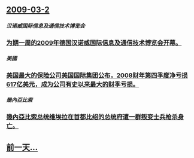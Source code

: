 ## [2009-03-2](/zh/news/2009/03/2/index.md)

##### 汉诺威国际信息及通信技术博览会
### [为期一周的2009年德国汉诺威国际信息及通信技术博览会开幕。](/zh/news/2009/03/2/为期一周的2009年德国汉诺威国际信息及通信技术博览会开幕.md)
##### 美國
### [美国最大的保险公司美国国际集团公布，2008财年第四季度净亏损617亿美元，成为公司有史以来最大的财季亏损。](/zh/news/2009/03/2/美国最大的保险公司美国国际集团公布-2008财年第四季度净亏损617亿美元-成为公司有史以来最大的财季亏损.md)
##### 幾內亞比索
### [幾內亞比索总统维埃拉在首都比绍的总统府遭一群叛变士兵枪杀身亡。](/zh/news/2009/03/2/幾內亞比索总统维埃拉在首都比绍的总统府遭一群叛变士兵枪杀身亡.md)
## [前一天...](/zh/news/2009/02/27/index.md)

